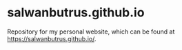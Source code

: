 # salwanbutrus.github.io

Repository for my personal website, which can be found at https://salwanbutrus.github.io/.
